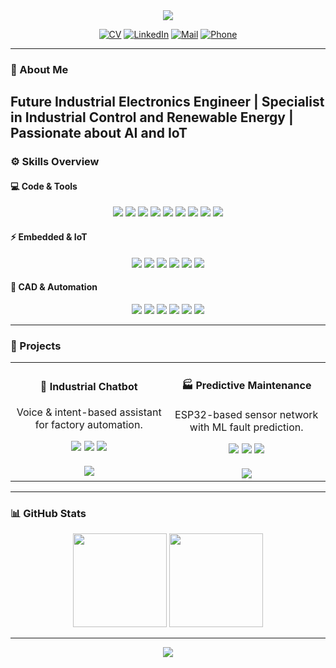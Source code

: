 <!-- HEADER -->
<div align="center">
  <img src="https://capsule-render.vercel.app/api?type=waving&color=0:1e3c72,100:2a5298&height=200&text=Habib%20Saadallah&fontSize=52&fontColor=f6f6f6&animation=twinkling&fontAlignY=35&desc=Industrial%20Electronics%20Engineer%20|%20Embedded%20Systems%20&%20AI&descSize=20&descAlignY=55" />
</div>

<div align="center">

[![CV](https://img.shields.io/badge/Download_CV-2a5298?style=flat-square&logo=googledrive&logoColor=white)](https://drive.google.com/file/d/1PnfB4yIuwOfIFQPrhTO3yh2T78YQqohu/view?usp=drive_link)
[![LinkedIn](https://img.shields.io/badge/habib--saadallah-0077B5?style=flat-square&logo=linkedin&logoColor=white)](https://www.linkedin.com/in/habib-saadallah-669664260)
[![Mail](https://img.shields.io/badge/habibsaadallah2@gmail.com-D14836?style=flat-square&logo=gmail&logoColor=white)](mailto:habibsaadallah2@gmail.com)
[![Phone](https://img.shields.io/badge/+216%2022869802-25D366?style=flat-square&logo=whatsapp)](tel:+21622869802)

</div>

---

### 👋 About Me  

Future Industrial Electronics Engineer | Specialist in Industrial Control and Renewable Energy | Passionate about AI and IoT
---

### ⚙️ Skills Overview  

#### 💻 Code & Tools  
<div align="center">

<img src="https://img.shields.io/badge/Python-3776AB?style=for-the-badge&logo=python&logoColor=white" />
<img src="https://img.shields.io/badge/C-00599C?style=for-the-badge&logo=c&logoColor=white" />
<img src="https://img.shields.io/badge/C++-00599C?style=for-the-badge&logo=cplusplus&logoColor=white" />
<img src="https://img.shields.io/badge/Flask-000000?style=for-the-badge&logo=flask&logoColor=white" />
<img src="https://img.shields.io/badge/GitHub-181717?style=for-the-badge&logo=github&logoColor=white" />
<img src="https://img.shields.io/badge/MATLAB-FF8200?style=for-the-badge&logo=mathworks&logoColor=white" />
<img src="https://img.shields.io/badge/SQLite-07405E?style=for-the-badge&logo=sqlite&logoColor=white" />
<img src="https://img.shields.io/badge/OpenCV-27338e?style=for-the-badge&logo=opencv&logoColor=white" />
<img src="https://img.shields.io/badge/TensorFlow-FF6F00?style=for-the-badge&logo=tensorflow&logoColor=white" />

</div>

#### ⚡ Embedded & IoT  
<div align="center">

<img src="https://img.shields.io/badge/ESP32-E7352C?style=for-the-badge&logo=espressif&logoColor=white" />
<img src="https://img.shields.io/badge/STM32-03234B?style=for-the-badge&logo=stmicroelectronics&logoColor=white" />
<img src="https://img.shields.io/badge/Raspberry%20Pi-A22846?style=for-the-badge&logo=raspberrypi&logoColor=white" />
<img src="https://img.shields.io/badge/Arduino-00979D?style=for-the-badge&logo=arduino&logoColor=white" />
<img src="https://img.shields.io/badge/MQTT-660066?style=for-the-badge&logo=mqtt&logoColor=white" />
<img src="https://img.shields.io/badge/Linux-000000?style=for-the-badge&logo=linux&logoColor=white" />

</div>

#### 🧰 CAD & Automation  
<div align="center">

<img src="https://img.shields.io/badge/TIA%20Portal-0064A0?style=for-the-badge&logo=siemens&logoColor=white" />
<img src="https://img.shields.io/badge/LabVIEW-FFDB33?style=for-the-badge&logo=ni&logoColor=black" />
<img src="https://img.shields.io/badge/KiCad-314CB0?style=for-the-badge&logo=kicad&logoColor=white" />
<img src="https://img.shields.io/badge/Simulink-8ACA25?style=for-the-badge&logo=mathworks&logoColor=white" />
<img src="https://img.shields.io/badge/Proteus-2B579A?style=for-the-badge&logoColor=white" />
<img src="https://img.shields.io/badge/PLC%20Programming-0064A0?style=for-the-badge&logo=siemens&logoColor=white" />

</div>

---

### 🚀 Projects  

<div align="center">

<table>
<tr>

<!-- Industrial Chatbot -->
<td align="center" width="250">
  <h4>🤖 Industrial Chatbot</h4>
  <p>Voice & intent-based assistant for factory automation.</p>
  <img src="https://img.shields.io/badge/Python-3776AB?style=flat&logo=python&logoColor=white"/> 
  <img src="https://img.shields.io/badge/Flask-000000?style=flat&logo=flask&logoColor=white"/> 
  <img src="https://img.shields.io/badge/SQLite-07405E?style=flat&logo=sqlite&logoColor=white"/>
  <br><br>
  <a href="https://github.com/Hbib316/AI-Voice-Chatbot.git" target="_blank">
    <img src="https://img.shields.io/badge/View_Project-2a5298?style=for-the-badge&logo=github&logoColor=white" />
  </a>
</td>

<!-- Predictive Maintenance -->
<td align="center" width="250">
  <h4>🏭 Predictive Maintenance</h4>
  <p>ESP32-based sensor network with ML fault prediction.</p>
  <img src="https://img.shields.io/badge/ESP32-E7352C?style=flat&logo=espressif&logoColor=white"/> 
  <img src="https://img.shields.io/badge/MQTT-660066?style=flat&logo=mqtt&logoColor=white"/> 
  <img src="https://img.shields.io/badge/Python-3776AB?style=flat&logo=python&logoColor=white"/>
  <br><br>
  <a href="https://github.com/Hbib316/diagnostic_machine.git" target="_blank">
    <img src="https://img.shields.io/badge/View_Project-2a5298?style=for-the-badge&logo=github&logoColor=white" />
  </a>
</td>
</table>
</div>

---

### 📊 GitHub Stats  

<div align="center">
  <img src="https://github-readme-stats.vercel.app/api?username=Hbib316&show_icons=true&theme=tokyonight&hide_border=true" height="150" />
  <img src="https://github-readme-stats.vercel.app/api/top-langs/?username=Hbib316&layout=compact&theme=tokyonight&hide_border=true" height="150" />
</div>

---

<div align="center">
  <img src="https://capsule-render.vercel.app/api?type=waving&color=0:2a5298,100:1e3c72&height=100&section=footer" />
</div>
